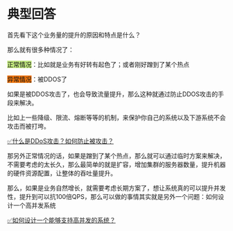 # 典型回答


首先看下这个业务量的提升的原因和特点是什么？



那么就有很多种情况了：



<font style="background-color:#C1E77E;">正常情况</font>：比如就是业务有好转有起色了；或者刚好蹭到了某个热点

<font style="background-color:#ED740C;">异常情况</font>：被DDOS了



如果是被DDOS攻击了，也会导致流量提升，那么这种就通过防止DDOS攻击的手段来解决。



比如上一些降级、限流、熔断等等的机制，来保护你自己的系统以及下游系统不会攻击而被打垮。



[✅什么是DDoS攻击？如何防止被攻击？](https://www.yuque.com/hollis666/qyhor6/eyg3il#0cbf18a0)



那另外正常情况的话，如果是蹭到了某个热点，那么就可以通过临时方案来解决，不需要考虑的太长久，那么最简单的就是扩容，增加集群的服务器数量，提升机器的硬件资源配置，让整体的吞吐量提升。



那么，如果是业务自然增长，就需要考虑长期方案了，想让系统真的可以提升并发性，提升到可以抗100倍QPS，那么可以做的事情其实就是另外一个问题：如何设计一个高并发系统



[✅如何设计一个能够支持高并发的系统？](https://www.yuque.com/hollis666/qyhor6/gfgqpua8gu3oag44)

